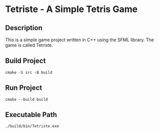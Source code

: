 # Tetriste  - A Simple Tetris Game

## Description
This is a simple game project written in C++ using the SFML library. The game is called Tetriste.

## Build Project
```cmake -S src -B build```

## Run Project
```cmake --build build```

## Executable Path
```./build/bin/Tetriste.exe```
